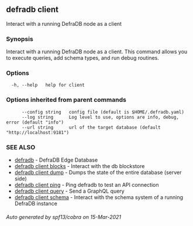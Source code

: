## defradb client

Interact with a running DefraDB node as a client

### Synopsis

Interact with a running DefraDB node as a client.
	This command allows you to execute queries, add schema
	types, and run debug routines.

### Options

```
  -h, --help   help for client
```

### Options inherited from parent commands

```
      --config string   config file (default is $HOME/.defradb.yaml)
      --log string      Log level to use, options are info, debug, error (default "info")
      --url string      url of the target database (default "http://localhost:9181")
```

### SEE ALSO

* [defradb](defradb.md)	 - DefraDB Edge Database
* [defradb client blocks](defradb_client_blocks.md)	 - Interact with the db blockstore
* [defradb client dump](defradb_client_dump.md)	 - Dumps the state of the entire database (server side)
* [defradb client ping](defradb_client_ping.md)	 - Ping defradb to test an API connection
* [defradb client query](defradb_client_query.md)	 - Send a GraphQL query
* [defradb client schema](defradb_client_schema.md)	 - Interact with the schema system of a running DefraDB instance

###### Auto generated by spf13/cobra on 15-Mar-2021
